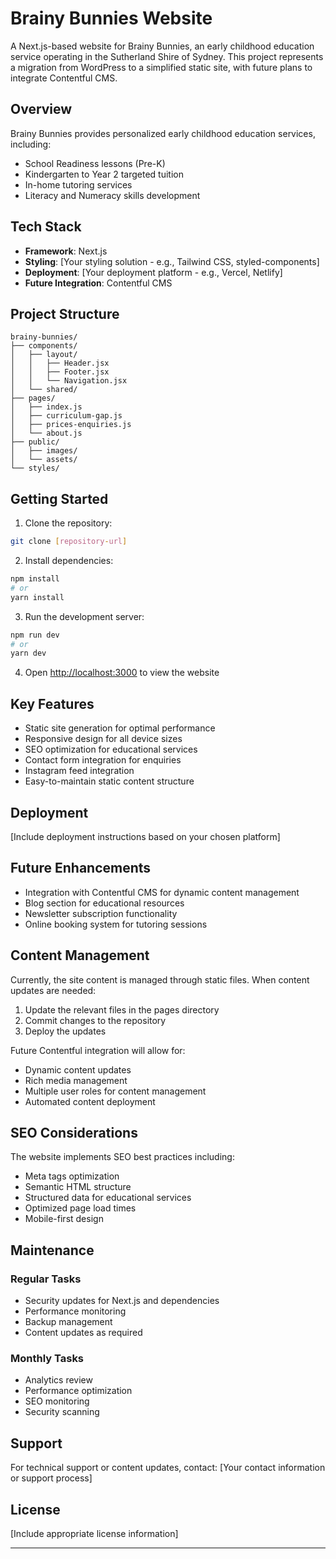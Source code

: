 # Brainy Bunnies Website

A Next.js-based website for Brainy Bunnies, an early childhood education service operating in the Sutherland Shire of Sydney. This project represents a migration from WordPress to a simplified static site, with future plans to integrate Contentful CMS.

## Overview

Brainy Bunnies provides personalized early childhood education services, including:
- School Readiness lessons (Pre-K)
- Kindergarten to Year 2 targeted tuition
- In-home tutoring services
- Literacy and Numeracy skills development

## Tech Stack

- **Framework**: Next.js
- **Styling**: [Your styling solution - e.g., Tailwind CSS, styled-components]
- **Deployment**: [Your deployment platform - e.g., Vercel, Netlify]
- **Future Integration**: Contentful CMS

## Project Structure

```
brainy-bunnies/
├── components/
│   ├── layout/
│   │   ├── Header.jsx
│   │   ├── Footer.jsx
│   │   └── Navigation.jsx
│   └── shared/
├── pages/
│   ├── index.js
│   ├── curriculum-gap.js
│   ├── prices-enquiries.js
│   └── about.js
├── public/
│   ├── images/
│   └── assets/
└── styles/
```

## Getting Started

1. Clone the repository:
```bash
git clone [repository-url]
```

2. Install dependencies:
```bash
npm install
# or
yarn install
```

3. Run the development server:
```bash
npm run dev
# or
yarn dev
```

4. Open [http://localhost:3000](http://localhost:3000) to view the website

## Key Features

- Static site generation for optimal performance
- Responsive design for all device sizes
- SEO optimization for educational services
- Contact form integration for enquiries
- Instagram feed integration
- Easy-to-maintain static content structure

## Deployment

[Include deployment instructions based on your chosen platform]

## Future Enhancements

- Integration with Contentful CMS for dynamic content management
- Blog section for educational resources
- Newsletter subscription functionality
- Online booking system for tutoring sessions

## Content Management

Currently, the site content is managed through static files. When content updates are needed:

1. Update the relevant files in the pages directory
2. Commit changes to the repository
3. Deploy the updates

Future Contentful integration will allow for:
- Dynamic content updates
- Rich media management
- Multiple user roles for content management
- Automated content deployment

## SEO Considerations

The website implements SEO best practices including:
- Meta tags optimization
- Semantic HTML structure
- Structured data for educational services
- Optimized page load times
- Mobile-first design

## Maintenance

### Regular Tasks
- Security updates for Next.js and dependencies
- Performance monitoring
- Backup management
- Content updates as required

### Monthly Tasks
- Analytics review
- Performance optimization
- SEO monitoring
- Security scanning

## Support

For technical support or content updates, contact:
[Your contact information or support process]

## License

[Include appropriate license information]

---
